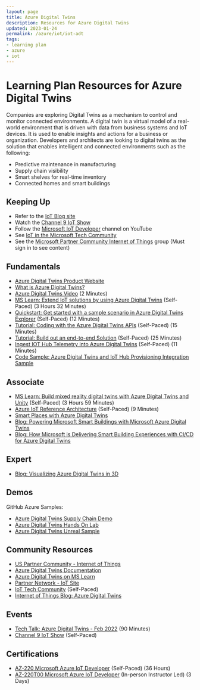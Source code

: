 ```yaml
---
layout: page
title: Azure Digital Twins
description: Resources for Azure Digital Twins
updated: 2023-01-24
permalink: /azure/iot/iot-adt
tags: 
- learning plan
- azure
- iot
---
```


# Learning Plan Resources for Azure Digital Twins

Companies are exploring Digital Twins as a mechanism to control and monitor connected environments. A digital twin is a virtual model of a real-world environment that is driven with data from business systems and IoT devices. It is used to enable insights and actions for a business or organization. Developers and architects are looking to digital twins as the solution that enables intelligent and connected environments such as the following:
* Predictive maintenance in manufacturing
* Supply chain visibility
* Smart shelves for real-time inventory
* Connected homes and smart buildings

## Keeping Up

* Refer to the [IoT Blog site](https://azure.microsoft.com/blog/topics/internet-of-things/?WT.mc_id=gpsus-set-diphilli)
* Watch the [Channel 9 IoT Show](https://aka.ms/IoTShow/?WT.mc_id=gpsus-set-diphilli)
* Follow the [Microsoft IoT Developer](https://www.youtube.com/channel/UCL7wy-iy_V76xxPnrIzGOZQ/?WT.mc_id=gpsus-set-diphilli) channel on YouTube
* See [IoT in the Microsoft Tech Community](https://techcommunity.microsoft.com/t5/Internet-of-Things-IoT/ct-p/IoT/?WT.mc_id=gpsus-set-diphilli)
* See the [Microsoft Partner Community Internet of Things](https://aka.ms/MPC-IoT) group (Must sign in to see content)

## Fundamentals

* [Azure Digital Twins Product Website](https://azure.microsoft.com/services/digital-twins/)
* [What is Azure Digital Twins?](https://docs.microsoft.com/azure/digital-twins/overview)
* [Azure Digital Twins Video](https://docs.microsoft.com/shows/azure-videos/azure-digital-twins-video) (2 Minutes)
* [MS Learn: Extend IoT solutions by using Azure Digital Twins](https://docs.microsoft.com/learn/paths/extend-iot-solutions-by-using-azure-digital-twins/) (Self-Paced) (3 Hours 32 Minutes)
* [Quickstart: Get started with a sample scenario in Azure Digital Twins Explorer](https://docs.microsoft.com/azure/digital-twins/quickstart-azure-digital-twins-explorer) (Self-Paced) (12 Minutes)
* [Tutorial: Coding with the Azure Digital Twins APIs](https://docs.microsoft.com/azure/digital-twins/tutorial-code) (Self-Paced) (15 Minutes)
* [Tutorial: Build out an end-to-end Solution](https://docs.microsoft.com/azure/digital-twins/tutorial-end-to-end) (Self-Paced) (25 Minutes)
* [Ingest IOT Hub Telemetry into Azure Digital Twins](https://docs.microsoft.com/azure/digital-twins/how-to-ingest-iot-hub-data) (Self-Paced) (11 Minutes)
* [Code Sample: Azure Digital Twins and IoT Hub Provisioning Integration Sample](https://docs.microsoft.com/samples/azure-samples/digital-twins-iothub-integration/adt-iothub-provision-sample/)

## Associate

* [MS Learn: Build mixed reality digital twins with Azure Digital Twins and Unity](https://docs.microsoft.com/learn/paths/build-mixed-reality-azure-digital-twins-unity/) (Self-Paced) (3 Hours 59 Minutes)
* [Azure IoT Reference Architecture](https://learn.microsoft.com/azure/architecture/reference-architectures/iot) (Self-Paced) (9 Minutes)
* [Smart Places with Azure Digital Twins](https://docs.microsoft.com/azure/architecture/example-scenario/iot/smart-places)
* [Blog: Powering Microsoft Smart Buildings with Microsoft Azure Digital Twins](https://www.microsoft.com/insidetrack/blog/powering-microsoft-smart-buildings-with-microsoft-azure-digital-twins/)
* [Blog: How Microsoft is Delivering Smart Building Experiences with CI/CD for Azure Digital Twins](https://www.microsoft.com/insidetrack/blog/how-microsoft-is-delivering-smart-building-experiences-with-ci-cd-for-azure-digital-twins/)

## Expert

* [Blog: Visualizing Azure Digital Twins in 3D](https://techcommunity.microsoft.com/t5/internet-of-things-blog/visualizing-azure-digital-twins-in-3d/ba-p/2898159)

## Demos

GitHub Azure Samples: 
* [Azure Digital Twins Supply Chain Demo](https://github.com/Azure-Samples/IoTDemos/tree/master/ADT-SupplyChainDemo)
* [Azure Digital Twins Hands On Lab](https://github.com/Azure-Samples/digital-twins-samples/tree/master/HandsOnLab)
* [Azure Digital Twins Unreal Sample](https://github.com/Azure-Samples/azure-digital-twins-unreal-integration)

## Community Resources

* [US Partner Community - Internet of Things](https://aka.ms/MPC-IoT)
* [Azure Digital Twins Documentation](https://docs.microsoft.com/azure/digital-twins/)
* [Azure Digital Twins on MS Learn](https://docs.microsoft.com/learn/paths/develop-azure-digital-twins/)
* [Partner Network - IoT Site](https://partner.microsoft.com/solutions/azure/internet-of-things#simple-tab-content-1)
* [IoT Tech Community](https://techcommunity.microsoft.com/t5/Internet-of-Things-IoT/ct-p/IoT) (Self-Paced)
* [Internet of Things Blog: Azure Digital Twins](https://techcommunity.microsoft.com/t5/internet-of-things-blog/bg-p/IoTBlog/label-name/Azure%20Digital%20Twins)

## Events

* [Tech Talk: Azure Digital Twins - Feb 2022](https://msuspartners.eventbuilder.com/event/55367) (90 Minutes)
* [Channel 9 IoT Show](https://aka.ms/IoTShow) (Self-Paced)

## Certifications

* [AZ-220 Microsoft Azure IoT Developer](https://docs.microsoft.com/learn/certifications/exams/az-220) (Self-Paced) (36 Hours)
* [AZ-220T00 Microsoft Azure IoT Developer](https://docs.microsoft.com/learn/certifications/courses/az-220t00) (In-person Instructor Led) (3 Days)
